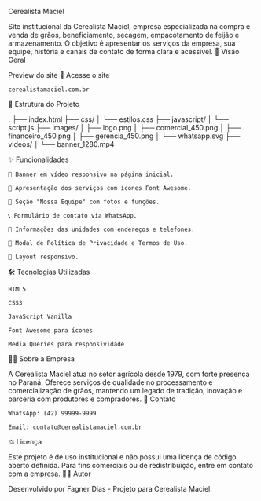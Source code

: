 Cerealista Maciel

Site institucional da Cerealista Maciel, empresa especializada na compra e venda de grãos, beneficiamento, secagem, empacotamento de feijão e armazenamento. O objetivo é apresentar os serviços da empresa, sua equipe, história e canais de contato de forma clara e acessível.
📸 Visão Geral

Preview do site
🔗 Acesse o site

    cerealistamaciel.com.br

📁 Estrutura do Projeto

.
├── index.html
├── css/
│   └── estilos.css
├── javascript/
│   └── script.js
├── images/
│   ├── logo.png
│   ├── comercial_450.png
│   ├── financeiro_450.png
│   ├── gerencia_450.png
│   └── whatsapp.svg
├── videos/
│   └── banner_1280.mp4

✨ Funcionalidades

    🎥 Banner em vídeo responsivo na página inicial.

    🧾 Apresentação dos serviços com ícones Font Awesome.

    👥 Seção "Nossa Equipe" com fotos e funções.

    📞 Formulário de contato via WhatsApp.

    🏢 Informações das unidades com endereços e telefones.

    🔐 Modal de Política de Privacidade e Termos de Uso.

    📱 Layout responsivo.

🛠️ Tecnologias Utilizadas

    HTML5

    CSS3

    JavaScript Vanilla

    Font Awesome para ícones

    Media Queries para responsividade

🧑‍💼 Sobre a Empresa

A Cerealista Maciel atua no setor agrícola desde 1979, com forte presença no Paraná. Oferece serviços de qualidade no processamento e comercialização de grãos, mantendo um legado de tradição, inovação e parceria com produtores e compradores.
📲 Contato

    WhatsApp: (42) 99999-9999

    Email: contato@cerealistamaciel.com.br

⚖️ Licença

Este projeto é de uso institucional e não possui uma licença de código aberto definida. Para fins comerciais ou de redistribuição, entre em contato com a empresa.
👨‍💻 Autor

Desenvolvido por Fagner Dias - Projeto para Cerealista Maciel.
